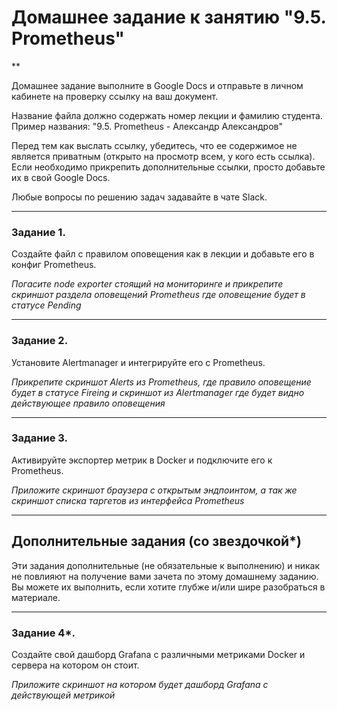 # Домашнее задание к занятию "9.5. Prometheus"
**

Домашнее задание выполните в Google Docs и отправьте в личном кабинете на проверку ссылку на ваш документ.

Название файла должно содержать номер лекции и фамилию студента. Пример названия: "9.5. Prometheus - Александр Александров"

Перед тем как выслать ссылку, убедитесь, что ее содержимое не является приватным (открыто на просмотр всем, у кого есть ссылка). Если необходимо прикрепить дополнительные ссылки, просто добавьте их в свой Google Docs.

Любые вопросы по решению задач задавайте в чате Slack.

---

### Задание 1. 

Создайте файл с правилом оповещения как в лекции и добавьте его в конфиг Prometheus.

*Погасите node exporter стоящий на мониторинге и прикрепите скриншот раздела оповещений Prometheus где оповещение будет в статусе Pending*

---

### Задание 2. 

Установите Alertmanager и интегрируйте его с Prometheus.

*Прикрепите скриншот Alerts из Prometheus, где правило оповещение будет в статусе Fireing и скриншот из Alertmanager где будет видно действующее правило оповещения*

---

### Задание 3. 

Активируйте экспортер метрик в Docker и подключите его к Prometheus.

*Приложите скриншот браузера с открытым эндпоинтом, а так же скриншот списка таргетов из интерфейса Prometheus*

---
## Дополнительные задания (со звездочкой*)

Эти задания дополнительные (не обязательные к выполнению) и никак не повлияют на получение вами зачета по этому домашнему заданию. Вы можете их выполнить, если хотите глубже и/или шире разобраться в материале.

---

### Задание 4*. 

Создайте свой дашборд Grafana с различными метриками Docker и сервера на котором он стоит.

*Приложите скриншот на котором будет дашборд Grafana с действующей метрикой*
